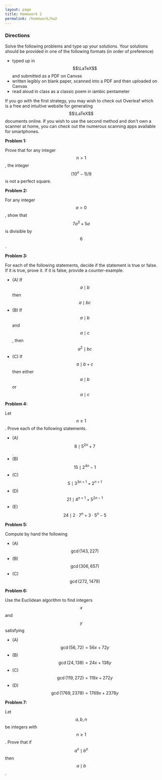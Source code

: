 ```yaml
---
layout: page
title: Homework 2
permalink: /homework/hw2
---
```


### Directions
Solve the following problems and type up your solutions.  Your solutions should be provided in one of the following formats (in order of preference)
* typed up in $$\LaTeX$$ and submitted as a PDF on Canvas
* written legibly on blank paper, scanned into a PDF and then uploaded on Canvas
* read aloud in class as a classic poem in iambic pentameter

If you go with the first strategy, you may wish to check out Overleaf which is a free and intuitive website for generating $$\LaTeX$$ documents online.
If you wish to use the second method and don't own a scanner at home, you can check out the numerous scanning apps available for smartphones.

**Problem 1:**

Prove that for any integer $$n>1$$, the integer $$(10^n-1)/9$$ is not a perfect square.

**Problem 2:**

For any integer $$a>0$$, show that $$7a^3+5a$$ is divisible by $$6$$.

**Problem 3:**

For each of the following statements, decide if the statement is true or false.
If it is true, prove it.  If it is false, provide a counter-example.

* (A) If $$a \mid b$$ then $$a \mid bc$$
* (B) If $$a \mid b$$ and $$a \mid c$$, then $$a^2 \mid bc$$
* (C) If $$a \mid b+c$$ then either $$a \mid b$$ or $$a \mid c$$


**Problem 4:** 

Let $$n\geq 1$$.  Prove each of the following statements.

* (A) $$8 \mid 5^{2n} + 7$$.
* (B) $$15 \mid 2^{4n} - 1$$
* (C) $$5 \mid 3^{3n+1}  + 2^{n+1}$$
* (D) $$21 \mid 4^{n+1} + 5^{2n-1}$$
* (E) $$24 \mid 2\cdot 7^n + 3\cdot 5^n - 5$$

**Problem 5:** 

Compute by hand the following

* (A) $$\gcd(143,227)$$
* (B) $$\gcd(306,657)$$
* (C) $$\gcd(272,1479)$$

**Problem 6:**

Use the Euclidean algorithm to find integers $$x$$ and $$y$$ satisfying

* (A) $$\gcd(56,72) = 56x + 72y$$
* (B) $$\gcd(24,138) = 24x + 138y$$
* (C) $$\gcd(119,272) = 119x + 272y$$
* (D) $$\gcd(1769,2378) = 1769x + 2378y$$

**Problem 7:**

Let $$a,b,n$$ be integers with $$n\geq 1$$.  Prove that if $$a^n \mid b^n$$ then $$a \mid b$$.


